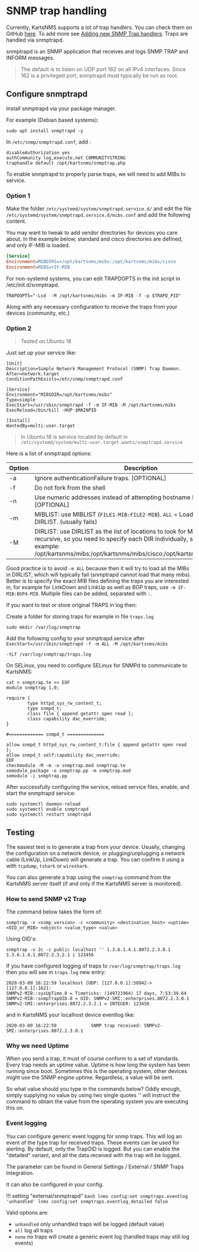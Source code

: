 # SNMP trap handling

Currently, KartsNMS supports a lot of trap handlers. You can check them on
GitHub [here](https://github.com/jadounrahul/kartsnms/tree/master/KartsNMS/Snmptrap/Handlers).
To add more see [Adding new SNMP Trap handlers](../Developing/SNMP-Traps.md). Traps are handled via snmptrapd.

snmptrapd is an SNMP application that receives and logs SNMP TRAP and INFORM messages.
> The default is to listen on UDP port 162 on all IPv4 interfaces. Since 162 is a
privileged port, snmptrapd must typically be run as root.

## Configure snmptrapd

Install snmptrapd via your package manager.

For example (Debian based systems):

```
sudo apt install snmptrapd -y
```

In `/etc/snmp/snmptrapd.conf`, add :

```text
disableAuthorization yes
authCommunity log,execute,net COMMUNITYSTRING
traphandle default /opt/kartsnms/snmptrap.php
```

To enable snmptrapd to properly parse traps, we will need to add MIBs to service.

### Option 1

Make the folder `/etc/systemd/system/snmptrapd.service.d/` and edit
the file `/etc/systemd/system/snmptrapd.service.d/mibs.conf` and add
the following content.

You may want to tweak to add vendor directories
for devices you care about. In the example below, standard and cisco
directories are defined, and only IF-MIB is loaded.

```ini
[Service]
Environment=MIBDIRS=+/opt/kartsnms/mibs:/opt/kartsnms/mibs/cisco
Environment=MIBS=+IF-MIB
```

For non-systemd systems, you can edit TRAPDOPTS in the init script in /etc/init.d/snmptrapd.

`TRAPDOPTS="-Lsd  -M /opt/kartsnms/mibs -m IF-MIB -f -p $TRAPD_PID"`

Along with any necessary configuration to receive the traps from your
devices (community, etc.)


### Option 2
> Tested on Ubuntu 18

Just set up your service like:

```
[Unit]
Description=Simple Network Management Protocol (SNMP) Trap Daemon.
After=network.target
ConditionPathExists=/etc/snmp/snmptrapd.conf

[Service]
Environment="MIBSDIR=/opt/kartsnms/mibs"
Type=simple
ExecStart=/usr/sbin/snmptrapd -f -m IF-MIB -M /opt/kartsnms/mibs
ExecReload=/bin/kill -HUP $MAINPID

[Install]
WantedBy=multi-user.target
```
> In Ubuntu 18 is service located by default in ```/etc/systemd/system/multi-user.target.wants/snmptrapd.service```

Here is a list of snmptrapd options:

| Option | Description                                                                                      |
| -------| ------------------------------------------------------------------------------------------------ |
|   -a   | Ignore authenticationFailure traps. [OPTIONAL]                                                   |
|   -f   | Do not fork from the shell                                                                       |
|   -n   | Use numeric addresses instead of attempting hostname lookups (no DNS) [OPTIONAL]                 |
|   -m   | MIBLIST: use MIBLIST (`FILE1-MIB:FILE2-MIB`). `ALL` = Load all MIBS in DIRLIST. (usually fails) |
|   -M   | DIRLIST: use DIRLIST as the list of locations to look for MIBs. Option is not recursive, so you need to specify each DIR individually, separated by `:`. (For example: /opt/kartsnms/mibs:/opt/kartsnms/mibs/cisco:/opt/kartsnms/mibs/edgecos)|

Good practice is to avoid `-m ALL` because then it will try to load all the MIBs in DIRLIST, which
will typically fail (snmptrapd cannot load that many mibs). Better is to specify the
exact MIB files defining the traps you are interested in, for example for LinkDown and LinkUp
as well as BGP traps, use `-m IF-MIB:BGP4-MIB`. Multiple files can be added, separated with `:`.

If you want to test or store original TRAPS in log then:

Create a folder for storing traps for example in file `traps.log`

```
sudo mkdir /var/log/snmptrap

```

Add the following config to your snmptrapd.service after `ExecStart=/usr/sbin/snmptrapd -f -m ALL -M /opt/kartsnms/mibs`

```
-tLf /var/log/snmptrap/traps.log

```

On SELinux, you need to configure SELinux for SNMPd to communicate to KartsNMS:

```
cat > snmptrap.te << EOF
module snmptrap 1.0;

require {
        type httpd_sys_rw_content_t;
        type snmpd_t;
        class file { append getattr open read };
        class capability dac_override;
}

#============= snmpd_t ==============

allow snmpd_t httpd_sys_rw_content_t:file { append getattr open read };
allow snmpd_t self:capability dac_override;
EOF
checkmodule -M -m -o snmptrap.mod snmptrap.te
semodule_package -o snmptrap.pp -m snmptrap.mod
semodule -i snmptrap.pp
```

After successfully configuring the service, reload service files, enable, and start the snmptrapd service:

```
sudo systemctl daemon-reload
sudo systemctl enable snmptrapd
sudo systemctl restart snmptrapd
```

## Testing

The easiest test is to generate a trap from your device. Usually, changing the configuration on a network device, or
plugging/unplugging a network cable (LinkUp, LinkDown) will generate a trap. You can confirm it using a with `tcpdump`, `tshark` or `wireshark`.

You can also generate a trap using the `snmptrap` command from the KartsNMS server itself (if and only if the KartsNMS server is monitored).

### How to send SNMP v2 Trap

The command below takes the form of:

```
snmptrap -v <snmp_version> -c <community> <destination_host> <uptime> <OID_or_MIB> <object> <value_type> <value>
```

Using OID's:

```
snmptrap -v 2c -c public localhost '' 1.3.6.1.4.1.8072.2.3.0.1 1.3.6.1.4.1.8072.2.3.2.1 i 123456
```

If you have configured logging of traps to ```/var/log/snmptrap/traps.log``` then you will see in `traps.log` new entry:

```
2020-03-09 16:22:59 localhost [UDP: [127.0.0.1]:58942->[127.0.0.1]:162]:
SNMPv2-MIB::sysUpTime.0 = Timeticks: (149721964) 17 days, 7:53:39.64    SNMPv2-MIB::snmpTrapOID.0 = OID: SNMPv2-SMI::enterprises.8072.2.3.0.1   SNMPv2-SMI::enterprises.8072.2.3.2.1 = INTEGER: 123456
```

and in KartsNMS your localhost device eventlog like:

```
2020-03-09 16:22:59             SNMP trap received: SNMPv2-SMI::enterprises.8072.2.3.0.1
```

### Why we need Uptime

When you send a trap, it must of course conform to a set of standards. Every trap needs an uptime value. Uptime is how long the system has been running since boot. Sometimes this is the operating system, other devices might use the SNMP engine uptime. Regardless, a value will be sent.

So what value should you type in the commands below? Oddly enough, simply supplying no value by using two single quotes '' will instruct the command to obtain the value from the operating system you are executing this on.

### Event logging

You can configure generic event logging for snmp traps.  This will log
an event of the type trap for received traps. These events can be used for alerting.
By default, only the TrapOID is logged. But you can enable the "detailed" variant,
and all the data received with the trap will be logged.

The parameter can be found in General Settings / External / SNMP Traps Integration.

It can also be configured in your config.

!!! setting "external/snmptrapd"
    ```bash
    lnms config:set snmptraps.eventlog 'unhandled'
    lnms config:set snmptraps.eventlog_detailed false
    ```

Valid options are:

- `unhandled` only unhandled traps will be logged (default value)
- `all` log all traps
- `none` no traps will create a generic event log (handled traps may still log events)
